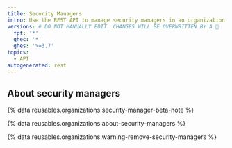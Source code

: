 ```yaml
---
title: Security Managers
intro: Use the REST API to manage security managers in an organization.
versions: # DO NOT MANUALLY EDIT. CHANGES WILL BE OVERWRITTEN BY A 🤖
  fpt: '*'
  ghec: '*'
  ghes: '>=3.7'
topics:
  - API
autogenerated: rest
---
```


## About security managers

{% data reusables.organizations.security-manager-beta-note %}

{% data reusables.organizations.about-security-managers %}

{% data reusables.organizations.warning-remove-security-managers %}

<!-- Content after this section is automatically generated -->
